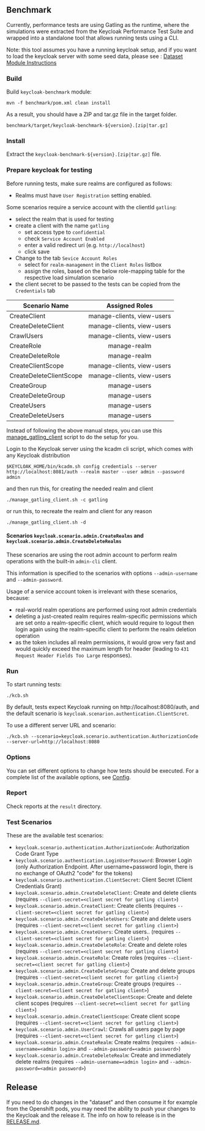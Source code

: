 ## Benchmark

Currently, performance tests are using Gatling as the runtime, where the simulations were extracted from the 
Keycloak Performance Test Suite and wrapped into a standalone tool that allows running tests using a CLI.

Note: this tool assumes you have a running keycloak setup,
and if you want to load the keycloak server with some seed data, please see : [Dataset Module Instructions](../README.md)
### Build

Build `keycloak-benchmark` module: 

    mvn -f benchmark/pom.xml clean install
    
As a result, you should have a ZIP and tar.gz file in the target folder.

    benchmark/target/keycloak-benchmark-${version}.[zip|tar.gz]
    
### Install

Extract the `keycloak-benchmark-${version}.[zip|tar.gz]` file.

### Prepare keycloak for testing

Before running tests, make sure realms are configured as follows:

* Realms must have `User Registration` setting enabled.

Some scenarios require a service account with the clientId `gatling`:

* select the realm that is used for testing
* create a client  with the name `gatling`
   * set access type to `confidential`
   * check `Service Account Enabled`
   * enter a valid redirect uri (e.g. `http://localhost`)  
   * click save
* Change to the tab `Sevice Account Roles`
   * select for `realm-management` in the `Client Roles` listbox
   * assign the roles, based on the below role-mapping table for the respective load simulation scenario
* the client secret to be passed to the tests can be copied from the `Credentials` tab

| Scenario Name           |       Assigned Roles       |
|-------------------------|:--------------------------:|
| CreateClient            | manage-clients, view-users |
| CreateDeleteClient      | manage-clients, view-users |
| CrawlUsers              | manage-clients, view-users |
| CreateRole              |        manage-realm        |
| CreateDeleteRole        |        manage-realm        |
| CreateClientScope       | manage-clients, view-users |
| CreateDeleteClientScope | manage-clients, view-users |
| CreateGroup             |        manage-users        |
| CreateDeleteGroup       |        manage-users        |
| CreateUsers             |        manage-users        |
| CreateDeleteUsers       |        manage-users        |

Instead of following the above manual steps, you can use this [manage_gatling_client](manage_gatling_client.sh) script to do the setup for you.

Login to the Keycloak server using the kcadm cli script, which comes with any Keycloak distribution

```shell
$KEYCLOAK_HOME/bin/kcadm.sh config credentials --server http://localhost:8081/auth --realm master --user admin --password admin
```

and then run this, for creating the needed realm and client

```shell
./manage_gatling_client.sh -c gatling
```

or run this, to recreate the realm and client for any reason

```shell
./manage_gatling_client.sh -d
```



#### Scenarios `keycloak.scenario.admin.CreateRealms` and `keycloak.scenario.admin.CreateDeleteRealms`

These scenarios are using the root admin account to perform realm operations with the built-in `admin-cli` client.

This information is specified to the scenarios with options `--admin-username` and `--admin-password`.

Usage of a service account token is irrelevant with these scenarios, because:

* real-world realm operations are performed using root admin credentials
* deleting a just-created realm requires realm-specific permissions which are set onto a realm-specific
  client, which would require to logout then login again using the realm-specific client to perform the realm deletion operation
* as the token includes all realm permissions, it would grow very fast and would quickly exceed
  the maximum length for header (leading to `431 Request Header Fields Too Large` responses).

### Run

To start running tests:

    ./kcb.sh

By default, tests expect Keycloak running on http://localhost:8080/auth, and the default scenario is `keycloak.scenarion.authentication.ClientScret`.

To use a different server URL and scenario:

    ./kcb.sh --scenario=keycloak.scenario.authentication.AuthorizationCode --server-url=http://localhost:8080

### Options

You can set different options to change how tests should be executed. For a complete list of the available options, see
[Config](src/main/java/org/keycloak/benchmark/Config.java).

### Report

Check reports at the `result` directory.

### Test Scenarios

These are the available test scenarios:

* `keycloak.scenario.authentication.AuthorizationCode`: Authorization Code Grant Type
* `keycloak.scenario.authentication.LoginUserPassword`: Browser Login (only Authorization Endpoint. After username+password login, there is no exchange of OAuth2 "code" for the tokens) 
* `keycloak.scenario.authentication.ClientSecret`: Client Secret (Client Credentials Grant)
* `keycloak.scenario.admin.CreateDeleteClient`: Create and delete clients (requires `--client-secret=<client secret for gatling client>`)
* `keycloak.scenario.admin.CreateClient`: Create clients (requires `--client-secret=<client secret for gatling client>`)
* `keycloak.scenario.admin.CreateDeleteUsers`: Create and delete users (requires `--client-secret=<client secret for gatling client>`)
* `keycloak.scenario.admin.CreateUsers`: Create users.. (requires `--client-secret=<client secret for gatling client>`)
* `keycloak.scenario.admin.CreateDeleteRole`: Create and delete roles (requires `--client-secret=<client secret for gatling client>`)
* `keycloak.scenario.admin.CreateRole`: Create roles (requires `--client-secret=<client secret for gatling client>`)
* `keycloak.scenario.admin.CreateDeleteGroup`: Create and delete groups (requires `--client-secret=<client secret for gatling client>`)
* `keycloak.scenario.admin.CreateGroup`: Create groups (requires `--client-secret=<client secret for gatling client>`)
* `keycloak.scenario.admin.CreateDeleteClientScope`: Create and delete client scopes (requires `--client-secret=<client secret for gatling client>`)
* `keycloak.scenario.admin.CreateClientScope`: Create client scope (requires `--client-secret=<client secret for gatling client>`)
* `keycloak.scenario.admin.UserCrawl`: Crawls all users page by page (requires `--client-secret=<client secret for gatling client>`)
* `keycloak.scenario.admin.CreateRealm`: Create realms (requires `--admin-username=<admin login>` and `--admin-password=<admin password>`)
* `keycloak.scenario.admin.CreateDeleteRealm`: Create and immediately delete realms (requires `--admin-username=<admin login>` and `--admin-password=<admin password>`)

## Release

If you need to do changes in the "dataset" and then consume it for example from the Openshift pods, you may need the ability to push
your changes to the Keycloak and the release it. The info on how to release is in the [RELEASE.md](../RELEASE.md).